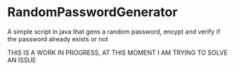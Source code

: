 # RandomPasswordGenerator
A simple script in java that gens a random password, encypt and verify if the password already exists or not


THIS IS A WORK IN PROGRESS, AT THIS MOMENT I AM TRYING TO SOLVE AN ISSUE
